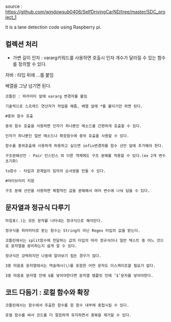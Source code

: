 source : https://github.com/windowsub0406/SelfDrivingCarND/tree/master/SDC_project_1

It is a lane detection code using Raspberry pi.


## 컬렉션 처리
     
- 가변 길이 인자 : vararg키워드를 사용하면 호출시 인자 개수가 달라질 수 있는 함수를 정의할 수 있다.
    
자바 : 타입 뒤에 ...를 붙임
     
배열을 그냥 넘기면 된다.
    
    코틀린 : 파라미터 앞에 vararg 변경자를 붙임
    
    기술적으로 스프레드 연산자가 작업을 해줌, 배열 앞에 *를 붙이기만 하면 된다.
    
    #중위 함수 호출
    
    중위 함수 호출을 사용하면 인자가 하나뿐인 메소드를 간편하게 호출할 수 있다.
    
    인자가 하나뿐인 일반 메소드나 확장함수에 중위 호출을 사용할 수 있다.
    
    함수를 중위호출에 사용하게 허용하고 싶으면 infix변경자를 함수 선언 앞에 추가해야 한다.
    
    구조분해선언 - Pair 인스턴스 외 다른 객체에도 구조 분해를 적용할 수 있다.(ex 2개 변수 초기화)
    
    to함수 - 타입과 관계없이 임의의 순서쌍을 만들 수 있다.
    
    #라이브러리 지원
    
    구조 분해 선언을 사용하면 복합적인 값을 분해해서 여러 변수에 나눠 담을 수 있다.
    

## 문자열과 정규식 다루기
    
    마침표(.)는 모든 문자를 나타내는 정규식으로 해석된다.
    
    정규식을 파라미터로 받는 함수는 String이 아닌 Regex 타입의 값을 받는다.
    
    코틀린에서는 split함수에 전달하는 값의 타입의 따라 정규식이나 일반 텍스트 중 어느 것으로 문자열을 분리하는지 쉽게 알 수 있다.
    
    정규식은 강력하지만 나중에 알아보기 힘든 경우가 많다.
    
    3중 따옴표 문자열에서는 역슬래시(\)를 포함한 어떤 문자도 이스케이프할 필요가 없다.
    
    3중 따옴표 문자열 안에 $를 넣어야한다면 문자열 템플릿 안에 ‘$’문자를 넣어야한다.
    

## 코드 다듬기 : 로컬 함수와 확장
    
    코틀린에서는 함수에서 추출한 함수를 원 함수 내부에 중첩시킬 수 있다.
    
    로컬 함수를 써서 코드를 더 깔끔하게 유지하면서 중복을 제거할 수 있다.
